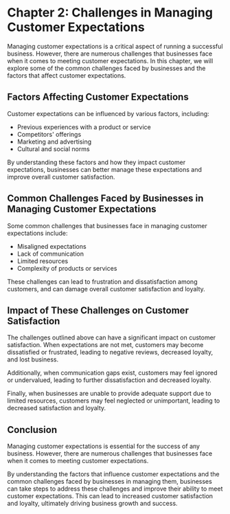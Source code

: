 Chapter 2: Challenges in Managing Customer Expectations
=======================================================

Managing customer expectations is a critical aspect of running a successful business. However, there are numerous challenges that businesses face when it comes to meeting customer expectations. In this chapter, we will explore some of the common challenges faced by businesses and the factors that affect customer expectations.

Factors Affecting Customer Expectations
---------------------------------------

Customer expectations can be influenced by various factors, including:

* Previous experiences with a product or service
* Competitors' offerings
* Marketing and advertising
* Cultural and social norms

By understanding these factors and how they impact customer expectations, businesses can better manage these expectations and improve overall customer satisfaction.

Common Challenges Faced by Businesses in Managing Customer Expectations
-----------------------------------------------------------------------

Some common challenges that businesses face in managing customer expectations include:

* Misaligned expectations
* Lack of communication
* Limited resources
* Complexity of products or services

These challenges can lead to frustration and dissatisfaction among customers, and can damage overall customer satisfaction and loyalty.

Impact of These Challenges on Customer Satisfaction
---------------------------------------------------

The challenges outlined above can have a significant impact on customer satisfaction. When expectations are not met, customers may become dissatisfied or frustrated, leading to negative reviews, decreased loyalty, and lost business.

Additionally, when communication gaps exist, customers may feel ignored or undervalued, leading to further dissatisfaction and decreased loyalty.

Finally, when businesses are unable to provide adequate support due to limited resources, customers may feel neglected or unimportant, leading to decreased satisfaction and loyalty.

Conclusion
----------

Managing customer expectations is essential for the success of any business. However, there are numerous challenges that businesses face when it comes to meeting customer expectations.

By understanding the factors that influence customer expectations and the common challenges faced by businesses in managing them, businesses can take steps to address these challenges and improve their ability to meet customer expectations. This can lead to increased customer satisfaction and loyalty, ultimately driving business growth and success.
